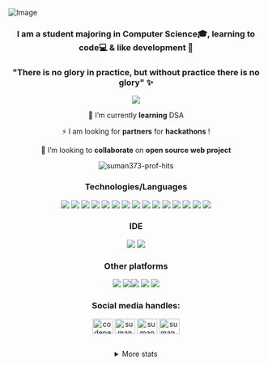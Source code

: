 <!-- <p align="center"><img src="https://user-images.githubusercontent.com/95040233/179579515-48277d11-be25-472b-9596-072485ada053.png" height="400" width="700"/></p> -->
![Image](https://user-images.githubusercontent.com/95040233/179579515-48277d11-be25-472b-9596-072485ada053.png)
<!-- <h1 align="center">Hi there! &#9996; I'm Suman Roy</h1> -->
<h3 align="center">I am a student majoring in Computer Science&#127891;, learning to code&#x1f4bb; & like development &#x1f680;  </h3>
<h3 align="center">
  "There is no glory in practice, but without practice there is no glory" &#10024;
</h3>

<p align="center"><img src="https://readme-typing-svg.herokuapp.com?font=Lobster&size=30&duration=4000&color=9D38EE&background=7FFCFF00&center=true&height=69&lines=Welcome+to+my+github+profile!;I+am+learning+web2.0;I+am+a+wannabe+developer"/></p>

<p align="center"> 🌱 I’m currently <b>learning</b> DSA </p>

<p align="center"> ⚡ I am looking for <b>partners</b> for <b>hackathons</b> !</p>

<p align="center"> 👯 I’m looking to <b>collaborate</b> on <b>open source web project</b> </p>

<p align="center"> <img src="https://komarev.com/ghpvc/?username=suman373&label=Profile%20views&color=0e75b6&style=flat" alt="suman373-prof-hits" /> </p>
<h3 align="center"> Technologies/Languages</h3>
<p align="center"> <img src="https://img.shields.io/badge/HTML5-E34F26?style=for-the-badge&logo=html5&logoColor=white"> <img src="https://img.shields.io/badge/CSS3-1572B6?style=for-the-badge&logo=css3&logoColor=white"> <img src="https://img.shields.io/badge/JavaScript-323330?style=for-the-badge&logo=javascript&logoColor=F7DF1E"> <img src="https://img.shields.io/badge/json-5E5C5C?style=for-the-badge&logo=json&logoColor=white"> <img src="https://img.shields.io/badge/Sass-CC6699?style=for-the-badge&logo=sass&logoColor=white"> <img src="https://img.shields.io/badge/jQuery-0769AD?style=for-the-badge&logo=jquery&logoColor=white"> <img src="https://img.shields.io/badge/React-20232A?style=for-the-badge&logo=react&logoColor=61DAFB"/> <img src="https://img.shields.io/badge/C-00599C?style=for-the-badge&logo=c&logoColor=white"> <img src="https://img.shields.io/badge/Java-ED8B00?style=for-the-badge&logo=java&logoColor=white"> <img src="https://img.shields.io/badge/Python-FFD43B?style=for-the-badge&logo=python&logoColor=blue"> <img src="https://img.shields.io/badge/GitHub-100000?style=for-the-badge&logo=github&logoColor=white"> <img src="https://img.shields.io/badge/GIT-E44C30?style=for-the-badge&logo=git&logoColor=white"> <img src="https://img.shields.io/badge/Netlify-00C7B7?style=for-the-badge&logo=netlify&logoColor=white"> <img src="https://img.shields.io/badge/Heroku-430098?style=for-the-badge&logo=heroku&logoColor=white"/> <img src="https://img.shields.io/badge/Canva-%2300C4CC.svg?&style=for-the-badge&logo=Canva&logoColor=white"></p>

<h3 align="center">IDE</h3>
 <p align="center"><img src="https://img.shields.io/badge/Visual_Studio_Code-0078D4?style=for-the-badge&logo=visual%20studio%20code&logoColor=white"> <img src="https://img.shields.io/badge/sublime_text-%23575757.svg?&style=for-the-badge&logo=sublime-text&logoColor=important"> </p>
 
<h3 align="center">Other platforms</h3>
<p align="center"><img src="https://img.shields.io/badge/-CodeChef-5B4638?style=for-the-badge&logo=CodeChef&logoColor=white"> <img src="https://img.shields.io/badge/Codepen-000000?style=for-the-badge&logo=codepen&logoColor=white"><img src="https://img.shields.io/badge/GeeksforGeeks-298D46?style=for-the-badge&logo=geeksforgeeks&logoColor=white"> <img src="https://img.shields.io/badge/LinkedIn-0077B5?style=for-the-badge&logo=linkedin&logoColor=white"> <img  src="https://img.shields.io/badge/freecodecamp-27273D?style=for-the-badge&logo=freecodecamp&logoColor=white"></p>

<!-- Social media-->
<h3 align="center">Social media handles:</h3>
<p align="center">
<a href="https://codepen.io/suman373" target="blank"><img align="center" src="https://raw.githubusercontent.com/rahuldkjain/github-profile-readme-generator/master/src/images/icons/Social/codepen.svg" alt="codepen.io/suman373" height="30" width="40" /></a>
<a href="https://linkedin.com/in/sumanroy369" target="blank"><img align="center" src="https://raw.githubusercontent.com/rahuldkjain/github-profile-readme-generator/master/src/images/icons/Social/linked-in-alt.svg" alt="suman roy" height="30" width="40" /></a>
<a href="https://fb.com/Suman Roy" target="blank"><img align="center" src="https://raw.githubusercontent.com/rahuldkjain/github-profile-readme-generator/master/src/images/icons/Social/facebook.svg" alt="suman roy" height="30" width="40" /></a>
<a href="https://www.codechef.com/users/suman_26" target="blank"><img align="center" src="https://cdn.jsdelivr.net/npm/simple-icons@3.1.0/icons/codechef.svg" alt="suman_26" height="30" width="40" /></a>
</p>
<br>

<details align="center">
  <br>
   <summary>More stats</summary>
   
   ![Suman's GitHub stats](https://github-readme-stats.vercel.app/api?username=suman373&show_icons=true&theme=synthwave)
  
  ![Top Languages used](https://github-readme-stats.vercel.app/api/top-langs/?username=suman373&layout=compact&langs_count=10&theme=synthwave)               

   <!-- [![Readme Card](https://github-readme-stats.vercel.app/api/pin/?username=suman373&repo=JSgame&theme=synthwave)](https://github.com/anuraghazra/github-readme-   stats) -->

   <p><img align="center" src="https://github-readme-streak-stats.herokuapp.com/?user=suman373&theme=monokai" alt="suman373" /></p>

   <h3 align="center">Trophy Count:</h3>
   <img align="center" src="https://github-profile-trophy.vercel.app/?username=Suman373&theme=juicyfresh">

   <!-- <h3 align="center">Support:</h3>
   <p align="center"><a href="https://www.buymeacoffee.com/sumanroy369" target="_blank"> <img align="left" src="https://cdn.buymeacoffee.com/buttons/v2/default-yellow.png"    height="50" width="210" alt="suman373" /></a></p><br><br> -->
 </details>

 


